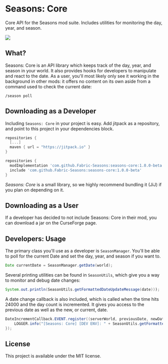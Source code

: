 # Seasons: Core

Core API for the Seasons mod suite. Includes utilities for monitoring the day, year, and season.

[![](https://jitpack.io/v/Fabric-Seasons/seasons-core.svg)](https://jitpack.io/#Fabric-Seasons/seasons-core)

## What?
  Seasons: Core is an API library which keeps track of the day, year, and season in your world. It also provides hooks for developers to manipulate and react to the date. As a user, you'll most likely only see it working in the background in other mods: it offers no content on its own aside from a command used to check the current date:

```
/season poll
```

## Downloading as a Developer
Including `Seasons: Core` in your project is easy. Add jitpack as a repository, and point to this project in your dependencies block.
```gradle
repositories {
  [...]
  maven { url = "https://jitpack.io" }
}
```

```gradle
repositories {
  modImplementation 'com.github.Fabric-Seasons:seasons-core:1.0.0-beta'
  include 'com.github.Fabric-Seasons:seasons-core:1.0.0-beta'
}
```

*Seasons: Core* is a small library, so we highly recommend bundling it (JiJ) if you plan on depending on it.

## Downloading as a User
If a developer has decided to not include Seasons: Core in their mod, you can download a jar on the CurseForge page.

## Developers: Usage
The primary class you'll use as a developer is `SeasonManager`. You'll be able to poll for the current Date and set the day, year, and season if you want to.

```java
Date currentDate = SeasonManager.getDate(world);
```

Several printing utilities can be found in `SeasonUtils`, which give you a way to monitor and debug date changes:
```java
System.out.println(SeasonUtils.getFormattedDateUpdateMessage(date)));
```

A date change callback is also included, which is called when the time hits 24000 and the day count is incremented.
It gives you access to the previous date as well as the new, or current, date.

```java
DateIncrementCallback.EVENT.register((serverWorld, previousDate, newDate) -> {
	LOGGER.info("[Seasons: Core] [DEV ENV]: " + SeasonUtils.getFormattedDateUpdateMessage(newDate));
});
```

## License
This project is available under the MIT license.
